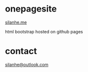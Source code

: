 # onepagesite
[silanhe.me](http://silanhe.me) 

html
bootstrap
hosted on github pages

# contact
silanhe@outlook.com
